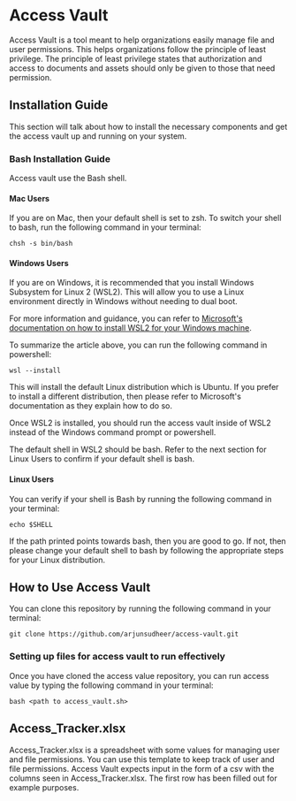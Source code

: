 # Access Vault

Access Vault is a tool meant to help organizations easily manage file and user permissions. This helps organizations follow the principle of least privilege. The principle of least privilege states that authorization and access to documents and assets should only be given to those that need permission.

## Installation Guide 

This section will talk about how to install the necessary components and get the access vault up and running on your system.

### Bash Installation Guide

Access vault use the Bash shell.

#### Mac Users

If you are on Mac, then your default shell is set to zsh. To switch your shell to bash, run the following command in your terminal:

```
chsh -s bin/bash
```

#### Windows Users

If you are on Windows, it is recommended that you install Windows Subsystem for Linux 2 (WSL2). This will allow you to use a Linux environment directly in Windows without needing to dual boot.

For more information and guidance, you can refer to [Microsoft's documentation on how to install WSL2 for your Windows machine](https://learn.microsoft.com/en-us/windows/wsl/install). 

To summarize the article above, you can run the following command in powershell:

```
wsl --install
```

This will install the default Linux distribution which is Ubuntu. If you prefer to install a different distribution, then please refer to Microsoft's documentation as they explain how to do so.

Once WSL2 is installed, you should run the access vault inside of WSL2 instead of the Windows command prompt or powershell. 

The default shell in WSL2 should be bash. Refer to the next section for Linux Users to confirm if your default shell is bash.

#### Linux Users

You can verify if your shell is Bash by running the following command in your terminal:

```
echo $SHELL
```

If the path printed points towards bash, then you are good to go. If not, then please change your default shell to bash by following the appropriate steps for your Linux distribution.


## How to Use Access Vault

You can clone this repository by running the following command in your terminal:

```
git clone https://github.com/arjunsudheer/access-vault.git
```

### Setting up files for access vault to run effectively

Once you have cloned the access value repository, you can run access value by typing the following command in your terminal:

```
bash <path to access_vault.sh>
```

## Access_Tracker.xlsx

Access_Tracker.xlsx is a spreadsheet with some values for managing user and file permissions. You can use this template to keep track of user and file permissions. Access Vault expects input in the form of a csv with the columns seen in Access_Tracker.xlsx. The first row has been filled out for example purposes.